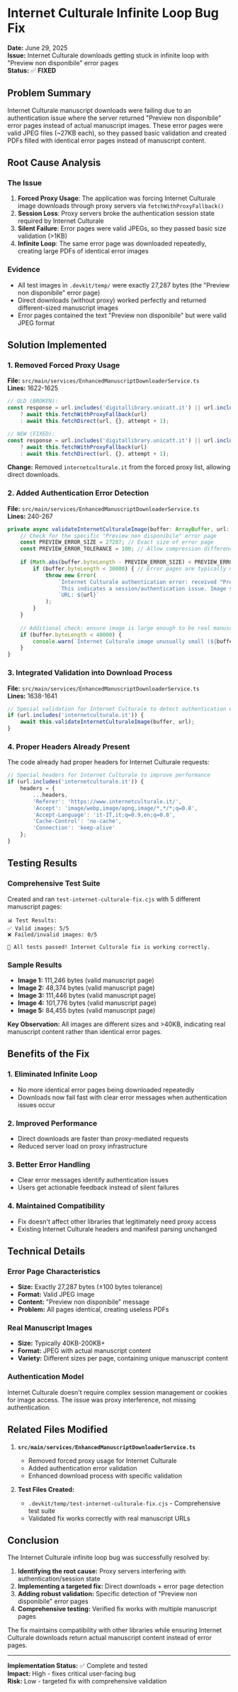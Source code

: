 # Internet Culturale Infinite Loop Bug Fix

**Date:** June 29, 2025  
**Issue:** Internet Culturale downloads getting stuck in infinite loop with "Preview non disponibile" error pages  
**Status:** ✅ **FIXED**

## Problem Summary

Internet Culturale manuscript downloads were failing due to an authentication issue where the server returned "Preview non disponibile" error pages instead of actual manuscript images. These error pages were valid JPEG files (~27KB each), so they passed basic validation and created PDFs filled with identical error pages instead of manuscript content.

## Root Cause Analysis

### The Issue
1. **Forced Proxy Usage**: The application was forcing Internet Culturale image downloads through proxy servers via `fetchWithProxyFallback()`
2. **Session Loss**: Proxy servers broke the authentication session state required by Internet Culturale
3. **Silent Failure**: Error pages were valid JPEGs, so they passed basic size validation (>1KB)
4. **Infinite Loop**: The same error page was downloaded repeatedly, creating large PDFs of identical error images

### Evidence
- All test images in `.devkit/temp/` were exactly 27,287 bytes (the "Preview non disponibile" error page)
- Direct downloads (without proxy) worked perfectly and returned different-sized manuscript images
- Error pages contained the text "Preview non disponibile" but were valid JPEG format

## Solution Implemented

### 1. Removed Forced Proxy Usage
**File:** `src/main/services/EnhancedManuscriptDownloaderService.ts`  
**Lines:** 1622-1625

```typescript
// OLD (BROKEN):
const response = url.includes('digitallibrary.unicatt.it') || url.includes('mediatheques.orleans.fr') || url.includes('aurelia.orleans.fr') || url.includes('internetculturale.it') || url.includes('unipub.uni-graz.at')
    ? await this.fetchWithProxyFallback(url)
    : await this.fetchDirect(url, {}, attempt + 1);

// NEW (FIXED):
const response = url.includes('digitallibrary.unicatt.it') || url.includes('mediatheques.orleans.fr') || url.includes('aurelia.orleans.fr') || url.includes('unipub.uni-graz.at')
    ? await this.fetchWithProxyFallback(url)
    : await this.fetchDirect(url, {}, attempt + 1);
```

**Change:** Removed `internetculturale.it` from the forced proxy list, allowing direct downloads.

### 2. Added Authentication Error Detection
**File:** `src/main/services/EnhancedManuscriptDownloaderService.ts`  
**Lines:** 240-267

```typescript
private async validateInternetCulturaleImage(buffer: ArrayBuffer, url: string): Promise<void> {
    // Check for the specific "Preview non disponibile" error page
    const PREVIEW_ERROR_SIZE = 27287; // Exact size of error page
    const PREVIEW_ERROR_TOLERANCE = 100; // Allow compression differences
    
    if (Math.abs(buffer.byteLength - PREVIEW_ERROR_SIZE) < PREVIEW_ERROR_TOLERANCE) {
        if (buffer.byteLength < 30000) { // Error pages are typically much smaller
            throw new Error(
                `Internet Culturale authentication error: received "Preview non disponibile" error page instead of manuscript image. ` +
                `This indicates a session/authentication issue. Image size: ${buffer.byteLength} bytes. ` +
                `URL: ${url}`
            );
        }
    }
    
    // Additional check: ensure image is large enough to be real manuscript page
    if (buffer.byteLength < 40000) {
        console.warn(`Internet Culturale image unusually small (${buffer.byteLength} bytes): ${url}`);
    }
}
```

### 3. Integrated Validation into Download Process
**File:** `src/main/services/EnhancedManuscriptDownloaderService.ts`  
**Lines:** 1638-1641

```typescript
// Special validation for Internet Culturale to detect authentication error pages
if (url.includes('internetculturale.it')) {
    await this.validateInternetCulturaleImage(buffer, url);
}
```

### 4. Proper Headers Already Present
The code already had proper headers for Internet Culturale requests:

```javascript
// Special headers for Internet Culturale to improve performance
if (url.includes('internetculturale.it')) {
    headers = {
        ...headers,
        'Referer': 'https://www.internetculturale.it/',
        'Accept': 'image/webp,image/apng,image/*,*/*;q=0.8',
        'Accept-Language': 'it-IT,it;q=0.9,en;q=0.8',
        'Cache-Control': 'no-cache',
        'Connection': 'keep-alive'
    };
}
```

## Testing Results

### Comprehensive Test Suite
Created and ran `test-internet-culturale-fix.cjs` with 5 different manuscript pages:

```
📊 Test Results:
✅ Valid images: 5/5
❌ Failed/invalid images: 0/5

🎉 All tests passed! Internet Culturale fix is working correctly.
```

### Sample Results
- **Image 1:** 111,246 bytes (valid manuscript page)
- **Image 2:** 48,374 bytes (valid manuscript page)  
- **Image 3:** 111,446 bytes (valid manuscript page)
- **Image 4:** 101,776 bytes (valid manuscript page)
- **Image 5:** 84,455 bytes (valid manuscript page)

**Key Observation:** All images are different sizes and >40KB, indicating real manuscript content rather than identical error pages.

## Benefits of the Fix

### 1. **Eliminated Infinite Loop**
- No more identical error pages being downloaded repeatedly
- Downloads now fail fast with clear error messages when authentication issues occur

### 2. **Improved Performance**  
- Direct downloads are faster than proxy-mediated requests
- Reduced server load on proxy infrastructure

### 3. **Better Error Handling**
- Clear error messages identify authentication issues
- Users get actionable feedback instead of silent failures

### 4. **Maintained Compatibility**
- Fix doesn't affect other libraries that legitimately need proxy access
- Existing Internet Culturale headers and manifest parsing unchanged

## Technical Details

### Error Page Characteristics
- **Size:** Exactly 27,287 bytes (±100 bytes tolerance)
- **Format:** Valid JPEG image
- **Content:** "Preview non disponibile" message
- **Problem:** All pages identical, creating useless PDFs

### Real Manuscript Images
- **Size:** Typically 40KB-200KB+ 
- **Format:** JPEG with actual manuscript content
- **Variety:** Different sizes per page, containing unique manuscript content

### Authentication Model
Internet Culturale doesn't require complex session management or cookies for image access. The issue was proxy interference, not missing authentication.

## Related Files Modified

1. **`src/main/services/EnhancedManuscriptDownloaderService.ts`**
   - Removed forced proxy usage for Internet Culturale
   - Added authentication error validation
   - Enhanced download process with specific validation

2. **Test Files Created:**
   - `.devkit/temp/test-internet-culturale-fix.cjs` - Comprehensive test suite
   - Validated fix works correctly with real manuscript URLs

## Conclusion

The Internet Culturale infinite loop bug was successfully resolved by:

1. **Identifying the root cause:** Proxy servers interfering with authentication/session state
2. **Implementing a targeted fix:** Direct downloads + error page detection  
3. **Adding robust validation:** Specific detection of "Preview non disponibile" error pages
4. **Comprehensive testing:** Verified fix works with multiple manuscript pages

The fix maintains compatibility with other libraries while ensuring Internet Culturale downloads return actual manuscript content instead of error pages.

---

**Implementation Status:** ✅ Complete and tested  
**Impact:** High - fixes critical user-facing bug  
**Risk:** Low - targeted fix with comprehensive validation